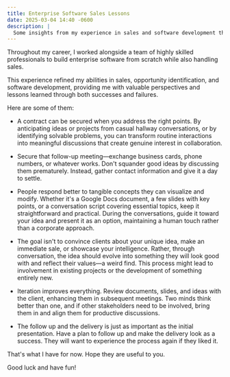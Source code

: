 ```yaml
---
title: Enterprise Software Sales Lessons
date: 2025-03-04 14:40 -0600
description: |
  Some insights from my experience in sales and software development that might help you turn interactions into successful collaborations
---
```


Throughout my career, I worked alongside a team of highly skilled professionals to build enterprise software from scratch while also handling sales.

This experience refined my abilities in sales, opportunity identification, and software development, providing me with valuable perspectives and lessons learned through both successes and failures.

Here are some of them:

- A contract can be secured when you address the right points. By anticipating ideas or projects from casual hallway conversations, or by identifying solvable problems, you can transform routine interactions into meaningful discussions that create genuine interest in collaboration.

- Secure that follow-up meeting—exchange business cards, phone numbers, or whatever works. Don't squander good ideas by discussing them prematurely. Instead, gather contact information and give it a day to settle.

- People respond better to tangible concepts they can visualize and modify. Whether it's a Google Docs document, a few slides with key points, or a conversation script covering essential topics, keep it straightforward and practical. During the conversations, guide it toward your idea and present it as an option, maintaining a human touch rather than a corporate approach.

- The goal isn't to convince clients about your unique idea, make an immediate sale, or showcase your intelligence. Rather, through conversation, the idea should evolve into something they will look good with and reflect their values—a weird find. This process might lead to involvement in existing projects or the development of something entirely new.

- Iteration improves everything. Review documents, slides, and ideas with the client, enhancing them in subsequent meetings. Two minds think better than one, and if other stakeholders need to be involved, bring them in and align them for productive discussions.

- The follow up and the delivery is just as important as the initial presentation. Have a plan to follow up and make the delivery look as a success. They will want to experience the process again if they liked it.

That's what I have for now. Hope they are useful to you.

Good luck and have fun!
